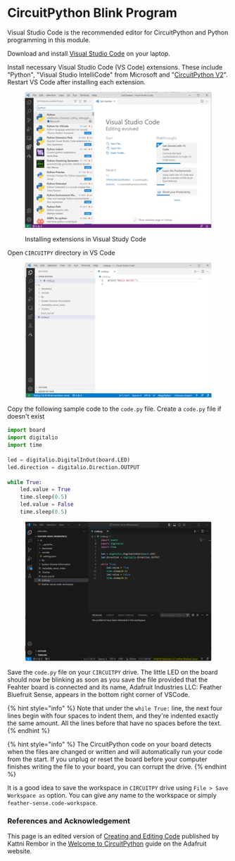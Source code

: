 # CircuitPython Blink Program

Visual Studio Code is the recommended editor for CircuitPython and Python programming in this module.&#x20;

Download and install [Visual Studio Code](https://code.visualstudio.com/) on your laptop.

Install necessary Visual Studio Code (VS Code) extensions. These include "Python", "Visual Studio IntelliCode" from Microsoft and "[CircuitPython V2](https://marketplace.visualstudio.com/items?itemName=wmerkens.vscode-circuitpython-v2)". Restart VS Code after installing each extension.

<figure><img src="../../.gitbook/assets/image (1) (1) (1) (1) (1) (1).png" alt=""><figcaption><p>Installing extensions in Visual Study Code </p></figcaption></figure>

Open `CIRCUITPY` directory in VS Code

<figure><img src="../../.gitbook/assets/image (2) (1) (1) (1) (1) (1).png" alt=""><figcaption></figcaption></figure>

Copy the following sample code to the `code.py` file. Create a `code.py` file if doesn't exist

```python
import board
import digitalio
import time

led = digitalio.DigitalInOut(board.LED)
led.direction = digitalio.Direction.OUTPUT

while True:
    led.value = True
    time.sleep(0.5)
    led.value = False
    time.sleep(0.5)
```

<figure><img src="../../.gitbook/assets/image (13).png" alt=""><figcaption></figcaption></figure>

Save the `code.py` file on your `CIRCUITPY` drive. The little LED on the board should now be blinking as soon as you save the file provided that the Feahter board is connected and its name, Adafruit Industries LLC: Feather Bluefruit Sense, appears in the bottom right corner of VSCode.

{% hint style="info" %}
Note that under the `while True:` line, the next four lines begin with four spaces to indent them, and they're indented exactly the same amount. All the lines before that have no spaces before the text.
{% endhint %}

{% hint style="info" %}
The CircuitPython code on your board detects when the files are changed or written and will automatically run your code from the start. If you unplug or reset the board before your computer finishes writing the file to your board, you can corrupt the drive.
{% endhint %}

It is a good idea to save the workspace in `CIRCUITPY` drive using `File > Save Workspace as` option. You can give any name to the workspace or simply `feather-sense.code-workspace`.

### References and Acknowledgement

This page is an edited version of [Creating and Editing Code](https://learn.adafruit.com/welcome-to-circuitpython/creating-and-editing-code) published by Kattni Rembor in the [Welcome to CircuitPython](https://learn.adafruit.com/welcome-to-circuitpython/overview) guide on the Adafruit website.
